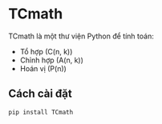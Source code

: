 # TCmath

TCmath là một thư viện Python để tính toán:
- Tổ hợp (C(n, k))
- Chỉnh hợp (A(n, k))
- Hoán vị (P(n))

## Cách cài đặt

```bash
pip install TCmath
